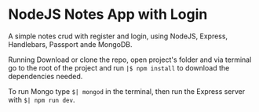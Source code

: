 # NodeJS Notes App with Login

A simple notes crud with register and login, using NodeJS, Express, Handlebars, Passport ande MongoDB.

Running
Download or clone the repo, open project's folder and via terminal go to the root of the project and run `|$ npm install` to download the dependencies needed.

To run Mongo type `$| mongod` in the terminal, then run the Express server with `$| npm run dev`.
